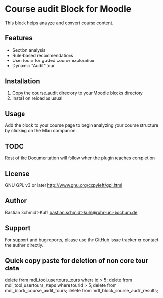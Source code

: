 # Course audit Block for Moodle

This block helps analyze and convert course content.

## Features
- Section analysis
- Rule-based recommendations
- User tours for guided course exploration
- Dynamic "Audit" tour

## Installation
1. Copy the course_audit directory to your Moodle blocks directory
2. Install on reload as usual

## Usage
Add the block to your course page to begin analyzing your course structure by clicking on the MIau companion.

## TODO
Rest of the Documentation will follow when the plugin reaches completion

## License
GNU GPL v3 or later
http://www.gnu.org/copyleft/gpl.html

## Author
Bastian Schmidt-Kuhl <bastian.schmidt-kuhl@ruhr-uni-bochum.de>

## Support
For support and bug reports, please use the GitHub issue tracker or contact the author directly.

## Quick copy paste for deletion of non core tour data
delete from mdl_tool_usertours_tours where id > 5;
delete from mdl_tool_usertours_steps where tourid > 5;
delete from mdl_block_course_audit_tours;
delete from mdl_block_course_audit_results;
